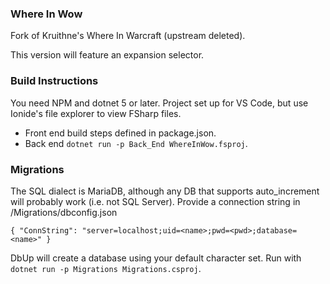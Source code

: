 ### Where In Wow
Fork of Kruithne's Where In Warcraft (upstream deleted).

This version will feature an expansion selector.

### Build Instructions
You need NPM and dotnet 5 or later. Project set up for VS Code, but use Ionide's file explorer to view FSharp files.
- Front end build steps defined in package.json.
- Back end `dotnet run -p Back_End WhereInWow.fsproj`.

### Migrations
The SQL dialect is MariaDB, although any DB that supports auto_increment will probably work (i.e. not SQL Server). Provide a connection string in /Migrations/dbconfig.json
```
{ "ConnString": "server=localhost;uid=<name>;pwd=<pwd>;database=<name>" }
```
DbUp will create a database using your default character set. Run with `dotnet run -p Migrations Migrations.csproj`.

